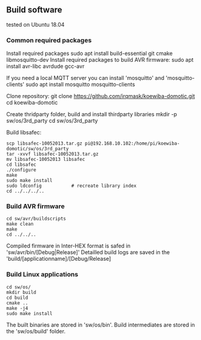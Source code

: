 ## Build software

tested on Ubuntu 18.04

### Common required packages

Install required packages
    sudo apt install build-essential git cmake libmosquitto-dev 
Install required packages to build AVR firmware:
    sudo apt install avr-libc avrdude gcc-avr
    
If you need a local MQTT server you can install 'mosquitto' and 'mosquitto-clients'
    sudo apt install mosquitto mosquitto-clients

Clone repository:
    git clone https://github.com/irqmask/koewiba-domotic.git
    cd koewiba-domotic
    
Create thridparty folder, build and install thirdparty libraries
    mkdir -p sw/os/3rd_party
    cd sw/os/3rd_party

Build libsafec:

    
    scp libsafec-10052013.tar.gz pi@192.168.10.102:/home/pi/koewiba-domotic/sw/os/3rd_party
    tar -xvvf libsafec-10052013.tar.gz
    mv libsafec-10052013 libsafec  
    cd libsafec
    ./configure
    make
    sudo make install
    sudo ldconfig           # recreate library index
    cd ../../../..

### Build AVR firmware

    cd sw/avr/buildscripts
    make clean
    make
    cd ../../..
Compiled firmware in Inter-HEX format is safed in 'sw/avr/bin/[Debug|Release]'
Detailled build logs are saved in the 'build/[applicationname]/[Debug/Release]
    
### Build Linux applications

    cd sw/os/
    mkdir build
    cd build
    cmake ..
    make -j4
    sudo make install
The built binaries are stored in 'sw/os/bin'. Build intermediates are stored in the 'sw/os/build' folder.
